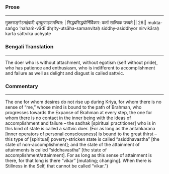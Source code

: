 ### Prose 
 --- 
मुक्तसङ्गोऽनहंवादी धृत्युत्साहसमन्वित: |
सिद्ध्यसिद्ध्योर्निर्विकार: कर्ता सात्त्विक उच्यते || 26||
mukta-saṅgo ‘nahaṁ-vādī dhṛity-utsāha-samanvitaḥ
siddhy-asiddhyor nirvikāraḥ kartā sāttvika uchyate

### Bengali Translation 
 --- 
The doer who is without attachment, without egotism (self without pride), who has patience and enthusiasm, who is indifferent to accomplishment and failure as well as delight and disgust is called sattvic. 

### Commentary 
 --- 
The one for whom desires do not rise up during Kriya, for whom there is no sense of “me,” whose mind is bound to the path of Brahman, who progresses towards the Expanse of Brahman at every step, the one for whom there is no contact in the inner being with the ideas of accomplishment and failure – the sadhak [spiritual practitioner] who is in this kind of state is called a sattvic doer. (For as long as the antahkarana [inner operators of personal consciousness] is bound to the great thirst – this type of [spiritual] poverty-stricken state is called “asiddhavastha” [the state of non-accomplishment]; and the state of the attainment of attainments is called “siddhavastha” [the state of accomplishment/attainment]. For as long as this sense of attainment is there, for that long is there “vikar” [mutating; changing]. When there is Stillness in the Self, that cannot be called “vikar.”)